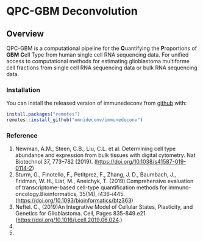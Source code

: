 # QPC-GBM Deconvolution   
## Overview

QPC-GBM is a computational pipeline for the **Q**uantifying the **P**roportions of **GBM** **C**ell Type from human single cell RNA sequencing data.
For unified access to computational methods for estimating glioblastoma multiforme cell fractions from single cell RNA sequencing data or bulk RNA sequencing data.

### Installation
You can install the released version of immunedeconv from [github](https://github.com/) with:
```R
install.packages("remotes")
remotes::install_github("omnideconv/immunedeconv")
```






### Reference
1. Newman, A.M., Steen, C.B., Liu, C.L. et al. Determining cell type abundance and expression from bulk tissues with digital cytometry. Nat Biotechnol 37, 773–782 (2019). (https://doi.org/10.1038/s41587-019-0114-2)
2. Sturm, G., Finotello, F., Petitprez, F., Zhang, J. D., Baumbach, J., Fridman, W. H., List, M., Aneichyk, T. (2019).Comprehensive evaluation of transcriptome-based cell-type quantification methods for immuno-oncology.Bioinformatics, 35(14), i436-i445.(https://doi.org/10.1093/bioinformatics/btz363)
3. Neftel. C., (2019)An Integrative Model of Cellular States, Plasticity, and Genetics for Glioblastoma. Cell, Pages 835-849.e21 (https://doi.org/10.1016/j.cell.2019.06.024.)
4. 
5. 
